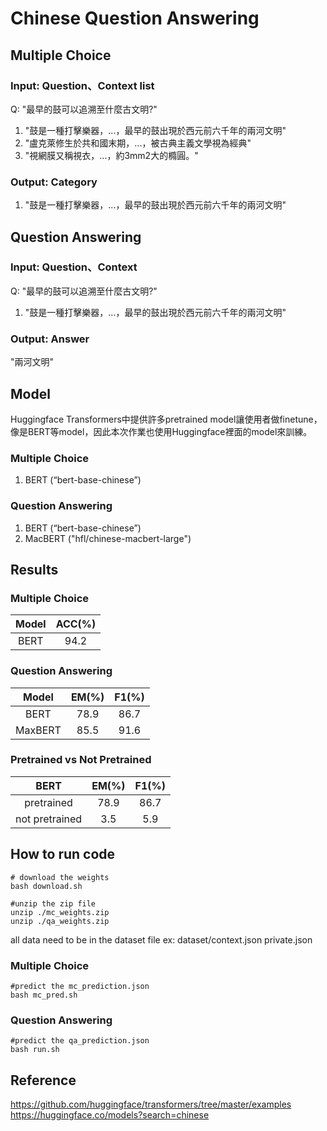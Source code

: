 # Chinese Question Answering

## Multiple Choice
### Input: Question、Context list
Q: "最早的鼓可以追溯至什麼古文明?"  
1. "鼓是一種打擊樂器，...，最早的鼓出現於西元前六千年的兩河文明"  
2. "盧克萊修生於共和國末期，...，被古典主義文學視為經典"  
3. "視網膜又稱視衣，...，約3mm2大的橢圓。"  
### Output: Category
1. "鼓是一種打擊樂器，...，最早的鼓出現於西元前六千年的兩河文明"  
## Question Answering
### Input: Question、Context
Q: "最早的鼓可以追溯至什麼古文明?"  
1. "鼓是一種打擊樂器，...，最早的鼓出現於西元前六千年的兩河文明"  
### Output: Answer
"兩河文明"  

## Model
Huggingface Transformers中提供許多pretrained model讓使用者做finetune，像是BERT等model，因此本次作業也使用Huggingface裡面的model來訓練。  
### Multiple Choice
1. BERT (“bert-base-chinese”)
### Question Answering
1. BERT (“bert-base-chinese”)
2. MacBERT ("hfl/chinese-macbert-large")

## Results
### Multiple Choice
Model |ACC(%) | 
:----:|:-----:|
BERT  |94.2   |

### Question Answering
Model   |EM(%)  |F1(%)  | 
:------:|:-----:|:-----:|
BERT    |78.9   |86.7
MaxBERT |85.5   |91.6

### Pretrained vs Not Pretrained
BERT           |EM(%)  |F1(%)  | 
:-------------:|:-----:|:-----:|
pretrained     |78.9   |86.7
not pretrained |3.5    |5.9

## How to run code

```shell
# download the weights
bash download.sh

#unzip the zip file
unzip ./mc_weights.zip
unzip ./qa_weights.zip
```

all data need to be in the dataset file
ex: dataset/context.json
            private.json

### Multiple Choice
```shell
#predict the mc_prediction.json
bash mc_pred.sh
```

### Question Answering
```shell
#predict the qa_prediction.json
bash run.sh
```

## Reference
https://github.com/huggingface/transformers/tree/master/examples  
https://huggingface.co/models?search=chinese
